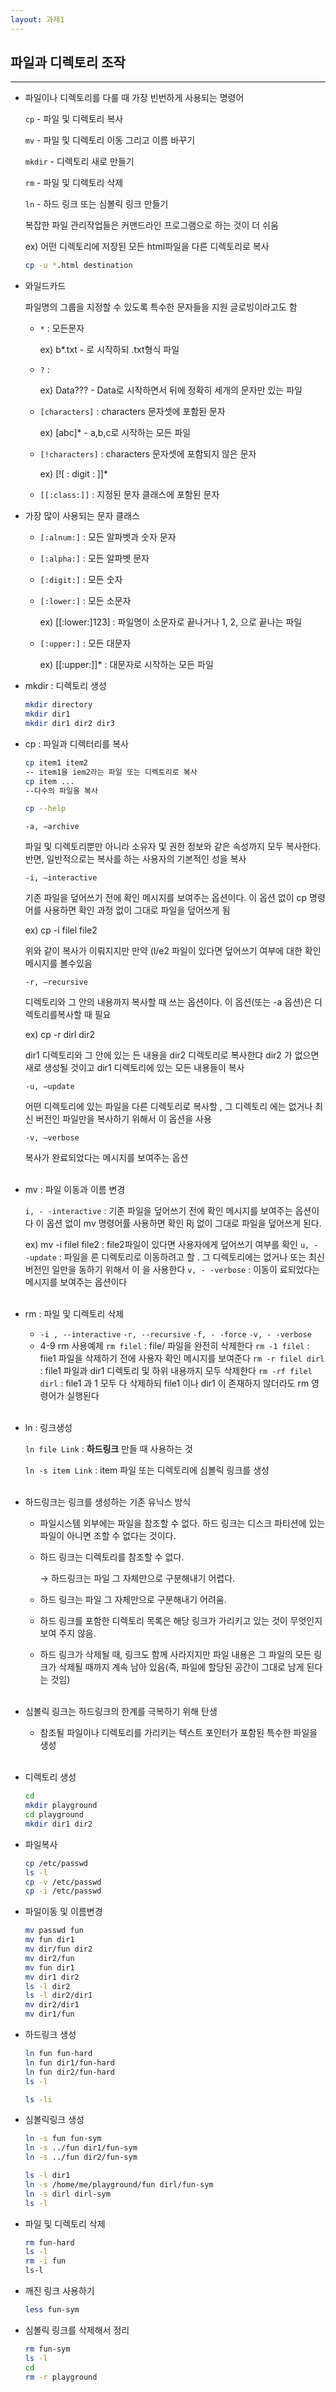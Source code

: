```yaml
---
layout: 과제1
---
```


## 파일과 디렉토리 조작<br/>
<hr/>

- 파일이나 디렉토리를 다룰 때 가장 빈번하게 사용되는 명령어

    `cp` - 파일 및 디렉토리 복사

    `mv` - 파일 및 디렉토리 이동 그리고 이름 바꾸기

    `mkdir` - 디렉토리 새로 만들기

    `rm` - 파일 및 디렉토리 삭제

    `ln` - 하드 링크 또는 심볼릭 링크 만들기

    복잡한 파일 관리작업들은 커맨드라인 프로그램으로 하는 것이 더 쉬움

    ex) 어떤 디렉토리에 저장된 모든 html파일을 다른 디렉토리로 복사

    ```bash
    cp -u *.html destination
    ```

- 와일드카드
    
    파일명의 그룹을 지정할 수 있도록 특수한 문자들을 지원 글로빙이라고도 함 
    
    - `*` : 모든문자
        
        ex) b*.txt - 로 시작하되 .txt형식 파일
        
    - `?` :
        
        ex) Data??? - Data로 시작하면서 뒤에 정확히 세개의 문자만 있는 파일
        
    - `[characters]` : characters 문자셋에 포함된 문자
        
        ex) [abc]* - a,b,c로 시작하는 모든 파일
        
    - `[!characters]` : characters 문자셋에 포함되지 않은 문자
        
        ex) [![ : digit : ]]*
        
    - `[[:class:]]` : 지정된 문자 클래스에 포함된 문자
- 가장 많이 사용되는 문자 클래스
    - `[:alnum:]` : 모든 알파벳과 숫자 문자
    - `[:alpha:]` : 모든 알파벳 문자
    - `[:digit:]` : 모든 숫자
    - `[:lower:]` :  모든 소문자
        
        ex) [[:lower:]123] : 파일명이 소문자로 끝나거나 1, 2, 으로 끝나는 파일
        
    - `[:upper:]` : 모든 대문자
        
        ex) [[:upper:]]* : 대문자로 시작하는 모든 파일
        
- mkdir : 디렉토리 생성
    
    ```bash
    mkdir directory
    mkdir dir1
    mkdir dir1 dir2 dir3
    ```
    
- cp : 파일과 디렉터리를 복사
    
    ```bash
    cp item1 item2 
    -- item1을 iem2라는 파일 또는 디렉토리로 복사
    cp item ... 
    --다수의 파일을 복사
    
    cp --help
    ```
    
    `-a, —archive` 
    
    파일 및 디렉토리뿐만 아니라 소유자 및 권한 정보와 같은 속성까지 모두 복사한다. 반면, 일반적으로는 복사를 하는 사용자의 기본적인 성을 복사
    
    `-i, —interactive`
    
    기존 파일을 덮어쓰기 전에 확인 메시지를 보여주는 옵션이다. 이 옵션 없이 cp 명령어를 사용하면 확인 과정 없이 그대로 파일을 덮어쓰게 됨
    
    ex) cp -i filel file2 
    
    위와 같이 복사가 이뤄지지만 만약 (l/e2 파일이 있다면 덮어쓰기 여부에 대한 확인 메시지를 볼수있음 
    
    `-r, —recursive`
    
    디렉토리와 그 안의 내용까지 복사할 때 쓰는 옵션이다. 이 옵션(또는 -a 옵션)은 디렉토리를복사할 때 필요
    
    ex) cp -r dirl dir2
    
    dir1 디렉토리와 그 안에 있는 든 내용을 dir2 디렉토리로 복사한댜 dir2 가 없으면 새로 생성될 것이고 dir1 디렉토리에 있는 모든 내용들이 복사
    
    `-u, —update`
    
    어떤 디렉토리에 있는 파일을 다른 디렉토리로 복사할 , 그 디렉토리 에는 없거나 최신 버전인 파일만을 복사하기 위해서 이 옵션을 사용
    
    `-v, —verbose`
    
    복사가 완료되었다는 메시지를 보여주는 옵션<br/><br/>
    
- mv : 파일 이동과 이름 변경
    
    `i, - -interactive` : 기존 파일을 덮어쓰기 전에 확인 메시지를 보여주는 옵션이다 이 옵션 없이 mv 명령어률 사용하면 확인 Rj 없이 그대로 파일을 덮어쓰게 된다.
    
    ex) mv -i filel file2 : file2파일이 있다면 사용자에게 덮어쓰기 여부를 확인
    `u, - -update` : 파일을 른 디렉토리로 이동하려고 할 . 그 디렉토리에는 없거나 또는 최신 버전인 일만을 동하기 위해서 이 을 사용한다
    `v, - -verbose` : 이동이 료되었다는 메시지를 보여주는 옵션이다<br/><br/>
    
- rm : 파일 및 디렉토리 삭제
    - `-i , --interactive`
    `-r, --recursive`
    `-f, - -force`
    `-v, - -verbose`
    - 4-9 rm 사용예제
    `rm filel` : file/ 파일을 완전히 삭제한다
    `rm -1 filel` : fiie1 파일을 삭제하기 전에 사용자 확인 메시지를 보여준다
    `rm -r filel dirl` : file1 파일과 dir1 디렉토리 및 하위 내용까지 모두 삭제한다
    `rm -rf filel dirl` :  file1 과 1 모두 다 삭제하되 file1 이나 dir1 이 존재하지 않더라도 rm 영령어가 실행된다<br/><br/>
- ln : 링크생성
    
    `ln file Link` : **하드링크** 만들 때 사용하는 것
    
    `ln -s item Link` : item 파일 또는 디렉토리에 심볼릭 링크를 생성<br/><br/>
    
- 하드링크는 링크를 생성하는 기존 유닉스 방식
    
    - 파일시스템 외부에는 파일을 참조할 수 없다. 하드 링크는 디스크 파티션에 있는 파일이 아니면 조할 수 없다는 것이다.
    - 하드 링크는 디렉토리를 참조할 수 없다.
    
        → 하드링크는 파일 그 자체만으로 구분해내기 어렵다. 
    
    - 하드 링크는 파일 그 자체만으로 구분해내기 어려움.
    - 하드 링크를 포함한 디렉토리 목록은 해당 링크가 가리키고 있는 것이 무엇인지 보여 주지 않음.
    - 하드 링크가 삭제될 때, 링크도 함께 사라지지만 파일 내용은 그 파일의 모든 링크가 삭제될 때까지 계속 남아 있음(즉, 파일에 할당된 공간이 그대로 남게 된다는 것임)
    <br/><br/>
- 심볼릭 링크는 하드링크의 한계를 극복하기 위해 탄생
    - 참조될 파일이나 디렉토리를 가리키는 텍스트 포인터가 포함된 특수한 파일을 생성<br/><br/>
    

- 디렉토리 생성
    ```bash
    cd 
    mkdir playground
    cd playground
    mkdir dir1 dir2
    ```
    
- 파일복사
    ```bash
    cp /etc/passwd
    ls -l
    cp -v /etc/passwd
    cp -i /etc/passwd
    ```

- 파일이동 및 이름변경
    ```bash
    mv passwd fun
    mv fun dir1
    mv dir/fun dir2
    mv dir2/fun
    mv fun dir1
    mv dir1 dir2
    ls -l dir2
    ls -l dir2/dir1
    mv dir2/dir1
    mv dir1/fun
    ```

- 하드링크 생성
    ```bash
    ln fun fun-hard
    ln fun dir1/fun-hard
    ln fun dir2/fun-hard
    ls -l
    
    ls -li
    ```

- 심볼릭링크 생성
    ```bash
    ln -s fun fun-sym
    ln -s ../fun dir1/fun-sym
    ln -s ../fun dir2/fun-sym
    
    ls -l dir1
    ln -s /home/me/playground/fun dirl/fun-sym
    ln -s dirl dirl-sym
    ls -l
    ```
- 파일 및 디렉토리 삭제
    ```bash
    rm fun-hard
    ls -l
    rm -i fun
    ls-l
    ```
- 깨진 링크 사용하기
    ```bash
    less fun-sym
    ```
- 심볼릭 링크를 삭제해서 정리
    ```bash
    rm fun-sym
    ls -l
    cd
    rm -r playground
    ```